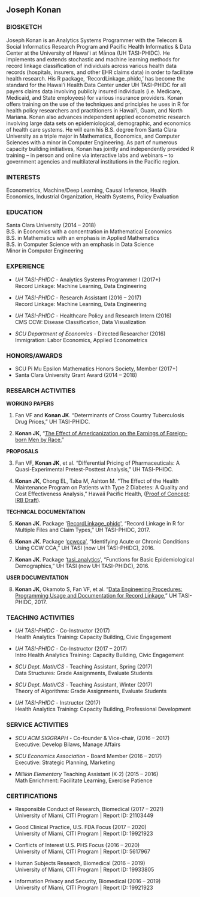 ## Joseph Konan

### BIOSKETCH
Joseph Konan is an Analytics Systems Programmer with the Telecom & Social Informatics Research Program and Pacific Health Informatics & Data Center at the University of Hawaiʻi at Mānoa (UH TASI-PHIDC).  He implements and extends stochastic and machine learning methods for record linkage classification of individuals across various health data records (hospitals, insurers, and other EHR claims data) in order to facilitate health research.  His R package, ‘RecordLinkage_phidc,’ has become the standard for the Hawaiʻi Health Data Center under UH TASI-PHIDC for all payers claims data involving publicly insured individuals (i.e. Medicare, Medicaid, and State employees) for various insurance providers. Konan offers training on the use of the techniques and principles he uses in R for health policy researchers and practitioners in Hawaiʻi, Guam, and North Mariana.  Konan also advances independent applied econometric research involving large data sets on epidemiological, demographic, and economics of health care systems.  He will earn his B.S. degree from Santa Clara University as a triple major in Mathematics, Economics, and Computer Sciences with a minor in Computer Engineering. As part of numerous capacity building initiatives, Konan has jointly and independently provided R training – in person and online via interactive labs and webinars – to government agencies and multilateral institutions in the Pacific region.  

### INTERESTS
Econometrics, Machine/Deep Learning, Causal Inference, Health Economics, Industrial Organization, Health Systems, Policy Evaluation

### EDUCATION
Santa Clara University (2014 – 2018)  
B.S. in Economics with a concentration in Mathematical Economics  
B.S. in Mathematics with an emphasis in Applied Mathematics  
B.S. in Computer Science with an emphasis in Data Science  
Minor in Computer Engineering

### EXPERIENCE
- *UH TASI-PHIDC* - Analytics Systems Programmer I	(2017+)  
Record Linkage: Machine Learning, Data Engineering  

- *UH TASI-PHIDC* - Research Assistant	(2016 – 2017)  
Record Linkage: Machine Learning, Data Engineering  

- *UH TASI-PHIDC* - Healthcare Policy and Research Intern	(2016)  
CMS CCW: Disease Classification, Data Visualization  

- *SCU Department of Economics* - Directed Researcher (2016)  
Immigration: Labor Economics, Applied Econometrics

### HONORS/AWARDS
- SCU Pi Mu Epsilon Mathematics Honors Society, Member (2017+)  
- Santa Clara University Grant Award (2014 – 2018)

### RESEARCH ACTIVITIES
**WORKING PAPERS**  
1.	Fan VF and **Konan JK**. “Determinants of Cross Country Tuberculosis Drug Prices,” UH TASI-PHIDC.

2.	**Konan JK**, “[The Effect of Americanization on the Earnings of Foreign-born Men by Race.](https://drive.google.com/file/d/1QYiRcDhU1d2vlBkmqj290cT426UgZ08o/view?usp=sharing)”   

**PROPOSALS**  

3.	Fan VF, **Konan JK**, et al. “Differential Pricing of Pharmaceuticals: A Quasi-Experimental Pretest-Posttest Analysis,” UH TASI-PHIDC.

4.	**Konan JK**, Chong EL, Taba M, Ashton M. “The Effect of the Health Maintenance Program on Patients with Type 2 Diabetes: A Quality and Cost Effectiveness Analysis,” Hawaii Pacific Health, ([Proof of Concept](https://drive.google.com/file/d/1HteZYs1okq6jYjNpQA9w2rPKf5oawnfJ/view?usp=sharing); [IRB Draft](https://drive.google.com/file/d/1gzFjKILCzG1zWvub0bZOZ0-EpolXSBy6/view?usp=sharing)).    

**TECHNICAL DOCUMENTATION**  

5.	**Konan JK**. Package '[RecordLinkage_phidc](https://drive.google.com/file/d/1tOSb2LzjQMAnxTCYiN6yq4NKRoHoU4RS/view?usp=sharing)', “Record Linkage in R for Multiple Files and Claim Types,” UH TASI-PHIDC, 2017.

6.	**Konan JK**. Package ‘[ccwcca](https://drive.google.com/file/d/1v_Amv3yC11etoxoV_P9RHcaf8DJiwWuI/view?usp=sharing)’, “Identifying Acute or Chronic Conditions Using CCW CCA,” UH TASI (now UH TASI-PHIDC), 2016.

7.	**Konan JK**. Package ‘[tasi_analytics](https://drive.google.com/file/d/1RvcR_1s6KAP7TNptv24gx4ZL8KH-lbRg/view?usp=sharing)’, “Functions for Basic Epidemiological Demographics,” UH TASI (now UH TASI-PHIDC), 2016.    

**USER DOCUMENTATION**  

8.	**Konan JK**, Okamoto S, Fan VF, et al. “[Data Engineering Procedures: Programming Usage and Documentation for Record Linkage](https://drive.google.com/file/d/1-Afe4q0GYZC1obbuvo0AD_KHdv98_Mc1/view?usp=sharing),” UH TASI-PHIDC, 2017.

### TEACHING ACTIVITIES
- *UH TASI-PHIDC* - Co-Instructor (2017)  
Health Analytics Training: Capacity Building, Civic Engagement

- *UH TASI-PHIDC* - Co-Instructor (2017 – 2017)  
Intro Health Analytics Training: Capacity Building, Civic Engagement

- *SCU Dept. Math/CS* - Teaching Assistant, Spring (2017)  
Data Structures: Grade Assignments, Evaluate Students

- *SCU Dept. Math/CS* - Teaching Assistant, Winter (2017)  
Theory of Algorithms: Grade Assignments, Evaluate Students

- *UH TASI-PHIDC* - Instructor (2017)  
Health Analytics Training: Capacity Building, Professional Development

### SERVICE ACTIVITIES
- *SCU ACM SIGGRAPH* - Co-founder & Vice-chair, 	(2016 – 2017)  
Executive: Develop Bilaws, Manage Affairs  

- *SCU Economics Association* - Board Member (2016 – 2017)  
Executive: Strategic Planning, Marketing  

- *Millikin Elementary* Teaching Assistant (K-2) (2015 – 2016)  
Math Enrichment: Facilitate Learning, Exercise Patience  

### CERTIFICATIONS
- Responsible Conduct of Research, Biomedical (2017 – 2021)  
University of Miami, CITI Program | Report ID: 21103449  

- Good Clinical Practice, U.S. FDA Focus (2017 – 2020)  
University of Miami, CITI Program | Report ID: 19921923  

- Conflicts of Interest U.S. PHS Focus (2016 – 2020)  
University of Miami, CITI Program | Report ID: 5617967  

- Human Subjects Research, Biomedical (2016 – 2019)  
University of Miami, CITI Program | Report ID: 19933805  

- Information Privacy and Security, Biomedical (2016 – 2019)  
University of Miami, CITI Program | Report ID: 19921923  
